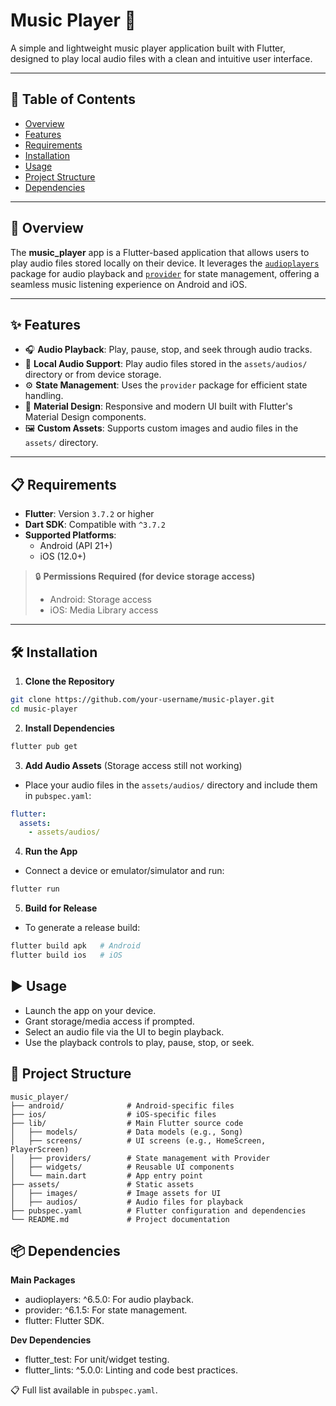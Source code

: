 # Music Player 🎵

A simple and lightweight music player application built with Flutter, designed to play local audio files with a clean and intuitive user interface.

---

## 📑 Table of Contents

- [Overview](#overview)
- [Features](#features)
- [Requirements](#requirements)
- [Installation](#installation)
- [Usage](#usage)
- [Project Structure](#project-structure)
- [Dependencies](#dependencies)

---

## 📖 Overview

The **music_player** app is a Flutter-based application that allows users to play audio files stored locally on their device. It leverages the [`audioplayers`](https://pub.dev/packages/audioplayers) package for audio playback and [`provider`](https://pub.dev/packages/provider) for state management, offering a seamless music listening experience on Android and iOS.

---

## ✨ Features

- 🎧 **Audio Playback**: Play, pause, stop, and seek through audio tracks.
- 📂 **Local Audio Support**: Play audio files stored in the `assets/audios/` directory or from device storage.
- ⚙️ **State Management**: Uses the `provider` package for efficient state handling.
- 🎨 **Material Design**: Responsive and modern UI built with Flutter's Material Design components.
- 🖼️ **Custom Assets**: Supports custom images and audio files in the `assets/` directory.

---

## 📋 Requirements

- **Flutter**: Version `3.7.2` or higher  
- **Dart SDK**: Compatible with `^3.7.2`  
- **Supported Platforms**:
  - Android (API 21+)
  - iOS (12.0+)

> 🔒 **Permissions Required (for device storage access)**  
> - Android: Storage access  
> - iOS: Media Library access  

---

## 🛠️ Installation

1. **Clone the Repository**

```bash 
git clone https://github.com/your-username/music-player.git
cd music-player
```

2. **Install Dependencies**
```bash 
flutter pub get
```
3. **Add Audio Assets** (Storage access still not working)
- Place your audio files in the `assets/audios/` directory and include them in `pubspec.yaml`:
```yaml
flutter:
  assets:
    - assets/audios/
```
4. **Run the App**
- Connect a device or emulator/simulator and run:
```bash
flutter run
```
5. **Build for Release**
- To generate a release build:
```bash
flutter build apk   # Android
flutter build ios   # iOS
```
## ▶️ Usage
- Launch the app on your device.
- Grant storage/media access if prompted.
- Select an audio file via the UI to begin playback.
- Use the playback controls to play, pause, stop, or seek.

## 📁 Project Structure
```plain text
music_player/
├── android/              # Android-specific files
├── ios/                  # iOS-specific files
├── lib/                  # Main Flutter source code
│   ├── models/           # Data models (e.g., Song)
│   ├── screens/          # UI screens (e.g., HomeScreen, PlayerScreen)
│   ├── providers/        # State management with Provider
│   ├── widgets/          # Reusable UI components
│   └── main.dart         # App entry point
├── assets/               # Static assets
│   ├── images/           # Image assets for UI
│   ├── audios/           # Audio files for playback
├── pubspec.yaml          # Flutter configuration and dependencies
└── README.md             # Project documentation
```
## 📦 Dependencies
**Main Packages**
- audioplayers: ^6.5.0: For audio playback.
- provider: ^6.1.5: For state management.
- flutter: Flutter SDK.

**Dev Dependencies**
- flutter_test: For unit/widget testing.
- flutter_lints: ^5.0.0: Linting and code best practices.

📋 Full list available in `pubspec.yaml`.
